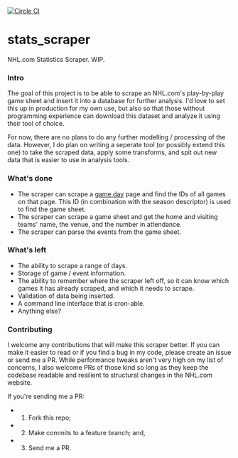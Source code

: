 [![Circle CI](https://circleci.com/gh/HipchecksAndHistograms/stats_scraper/tree/master.png?style=badge)](https://circleci.com/gh/HipchecksAndHistograms/stats_scraper/tree/master)

stats_scraper
=============

NHL.com Statistics Scraper. WIP.

### Intro
The goal of this project is to be able to scrape an NHL.com's play-by-play game sheet and insert it into a database for further analysis. I'd love to set this up in production for my own use, but also so that those without programming experience can download this dataset and analyze it using their tool of choice.

For now, there are no plans to do any further modelling / processing of the data. However, I do plan on writing a seperate tool (or possibly extend this one) to take the scraped data, apply some transforms, and spit out new data that is easier to use in analysis tools.

### What's done
- The scraper can scrape a [game day](http://www.nhl.com/ice/scores.htm) page and find the IDs of all games on that page. This ID (in combination with the season descriptor) is used to find the game sheet.
- The scraper can scrape a game sheet and get the home and visiting teams' name, the venue, and the number in attendance.
- The scraper can parse the events from the game sheet.

### What's left
- The ability to scrape a range of days.
- Storage of game / event information.
- The ability to remember where the scraper left off, so it can know which games it has already scraped, and which it needs to scrape.
- Validation of data being inserted.
- A command line interface that is cron-able.
- Anything else?

### Contributing
I welcome any contributions that will make this scraper better. If you can make it easier to read or if you find a bug in my code, please create an issue or send me a PR. While performance tweaks aren't very high on my list of concerns, I also welcome PRs of those kind so long as they keep the codebase readable and resilient to structural changes in the NHL.com website.

If you're sending me a PR:
- 1. Fork this repo;
- 2. Make commits to a feature branch; and,
- 3. Send me a PR.
